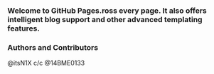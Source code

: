 ### Welcome to GitHub Pages.ross every page. It also offers intelligent blog support and other advanced templating features.

### Authors and Contributors
@itsN1X c/c @14BME0133